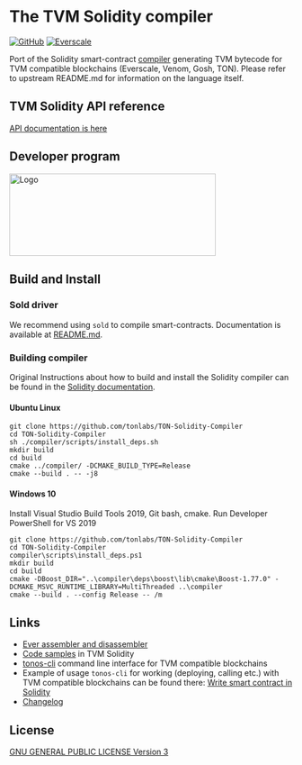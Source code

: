 <meta name="title" content="TVM-Solidity-Compiler">
<meta name="description" content="Solidity compiler for TVM">
<meta name='keywords' content='compiler, smart-contracts, blockchain, solidity, tvm, everscale, everos, venom-blockchain, venom-developer-program'>

# The TVM Solidity compiler

[![GitHub](https://img.shields.io/github/license/tonlabs/TON-Solidity-Compiler?style=for-the-badge)](./LICENSE)
[![Everscale](https://custom-icon-badges.demolab.com/badge/-everscale-13173e?style=for-the-badge&logoColor=yellow&logo=everscale)](https://everscale.network/)


Port of the Solidity smart-contract [compiler](https://github.com/ethereum/solidity) generating TVM bytecode for TVM compatible blockchains (Everscale, Venom, Gosh, TON). Please refer to upstream README.md for information on the language itself.

## TVM Solidity API reference

[API documentation is here](https://github.com/tonlabs/TON-Solidity-Compiler/blob/master/API.md)

## Developer program

<a href="https://github.com/venom-blockchain/developer-program">
 <img src="https://raw.githubusercontent.com/venom-blockchain/developer-program/main/vf-dev-program.png" alt="Logo" width="366.8" height="146.4">
</a>

## Build and Install

### Sold driver

We recommend using `sold` to compile smart-contracts. Documentation is available at [README.md](https://github.com/tonlabs/TON-Solidity-Compiler/blob/master/sold/README.md).

### Building compiler

Original Instructions about how to build and install the Solidity compiler can be found in the [Solidity documentation](https://solidity.readthedocs.io/en/latest/installing-solidity.html#building-from-source).

#### Ubuntu Linux

```shell
git clone https://github.com/tonlabs/TON-Solidity-Compiler
cd TON-Solidity-Compiler
sh ./compiler/scripts/install_deps.sh
mkdir build
cd build
cmake ../compiler/ -DCMAKE_BUILD_TYPE=Release
cmake --build . -- -j8
```

#### Windows 10

Install Visual Studio Build Tools 2019, Git bash, cmake.
Run Developer PowerShell for VS 2019

```shell
git clone https://github.com/tonlabs/TON-Solidity-Compiler
cd TON-Solidity-Compiler
compiler\scripts\install_deps.ps1
mkdir build
cd build
cmake -DBoost_DIR="..\compiler\deps\boost\lib\cmake\Boost-1.77.0" -DCMAKE_MSVC_RUNTIME_LIBRARY=MultiThreaded ..\compiler
cmake --build . --config Release -- /m
```

## Links

 * [Ever assembler and disassembler](https://github.com/tonlabs/ever-assembler)
 * [Code samples](https://github.com/tonlabs/samples/tree/master/solidity) in TVM Solidity
 * [tonos-cli](https://github.com/tonlabs/tonos-cli) command line interface for TVM compatible blockchains
 * Example of usage `tonos-cli` for working (deploying, calling etc.) with TVM compatible blockchains can be found there: [Write smart contract in Solidity](https://docs.ton.dev/86757ecb2/p/950f8a-write-smart-contract-in-solidity)
 * [Changelog](https://github.com/tonlabs/TON-Solidity-Compiler/blob/master/Changelog_TON.md)

## License
[GNU GENERAL PUBLIC LICENSE Version 3](./LICENSE)
